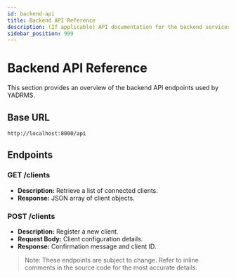 ```yaml
---
id: backend-api
title: Backend API Reference
description: (If applicable) API documentation for the backend services.
sidebar_position: 999
---
```


# Backend API Reference

This section provides an overview of the backend API endpoints used by YADRMS.

## Base URL

```
http://localhost:8000/api
```

## Endpoints

### GET /clients
- **Description:** Retrieve a list of connected clients.
- **Response:** JSON array of client objects.

### POST /clients
- **Description:** Register a new client.
- **Request Body:** Client configuration details.
- **Response:** Confirmation message and client ID.

> Note: These endpoints are subject to change. Refer to inline comments in the source code for the most accurate details.
